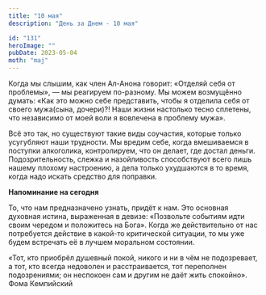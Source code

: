 ```yaml
---
title: "10 мая"
description: "День за Днем - 10 мая"

id: "131"
heroImage: ""
pubDate: 2023-05-04
moth: "maj"
---
```


Когда мы слышим, как член Ал-Анона говорит: «Отделяй себя от проблемы», — мы
реагируем по-разному. Мы можем возмущённо думать: «Как это можно себе
представить, чтобы я отделила себя от своего мужа(сына, дочери)?! Наши жизни
настолько тесно сплетены, что независимо от моей воли я вовлечена в проблему
мужа».

Всё это так, но существуют такие виды соучастия, которые только усугубляют
наши трудности. Мы вредим себе, когда вмешиваемся в поступки алкоголика,
контролируем, что он делает, где достал деньги. Подозрительность, слежка и
назойливость способствуют всего лишь нашему плохому настроению, а дела только
ухудшаются в то время, когда надо искать средство для поправки.

**Напоминание на сегодня**

То, что нам предназначено узнать, придёт к нам. Это основная духовная истина,
выраженная в девизе: «Позвольте событиям идти своим чередом и положитесь на
Бога». Когда же действительно от нас потребуется действие в какой-то
критической ситуации, то мы уже будем встречать её в лучшем моральном
состоянии.

«Тот, кто приобрёл душевный покой, никого и ни в чём не подозревает, а тот,
кто всегда недоволен и расстраивается, тот переполнен подозрениями; он
неспокоен сам и другим не даёт жить спокойно». Фома Кемпийский
